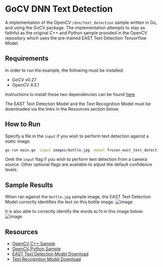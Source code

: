 # GoCV DNN Text Detection

A implementation of the OpenCV `/dnn/text_detection` sample written in Go, and using the GoCV package. The implementation
attempts to stay as faithful as the original C++ and Python sample provided in the OpenCV repository which uses the pre-trained
EAST Text Detection Tensorflow Model.

## Requirements

In order to run the example, the following must be installed:

- GoCV v0.27
- OpenCV 4.5.1

Instructions to install these two dependencies can be found [here](https://gocv.io/getting-started/)

The EAST Text Detection Model and the Text Recognition Model must be downloaded via the links in the Resources section below.

## How to Run

Specify a file in the `input` if you wish to perform text detection against a static image.

```bash
go run main.go -input images/bottle.jpg -model frozen_east_text_detection.pb -ocr CRNN_VGG_BiLSTM_CTC.onnx 
```

Omit the `input` flag if you wish to perform text detection from a camera source. Other optional flags are available
to adjust the default confidence levels.

## Sample Results

When ran against the `bottle.jpg` sample image, the EAST Text Detection Model correctly identifies the text on this bottle image.
![image](https://user-images.githubusercontent.com/47725056/118376282-13b02e80-b595-11eb-80a5-4ad9c97d5a91.png)

It is also able to correctly identify the words `ALTO` in this image below:
![image](https://user-images.githubusercontent.com/47725056/118376327-5d991480-b595-11eb-8897-dbec0a79b27e.png)

## Resources

- [OpenCV C++ Sample](https://github.com/opencv/opencv/blob/master/samples/dnn/text_detection.cpp)
- [OpenCV Python Sample](https://github.com/opencv/opencv/blob/master/samples/dnn/text_detection.py)
- [EAST Text Detection Model Download](https://github.com/argman/EAST)
- [Text Recognition Model Download](https://drive.google.com/drive/folders/1cTbQ3nuZG-EKWak6emD_s8_hHXWz7lAr?usp=sharing)

